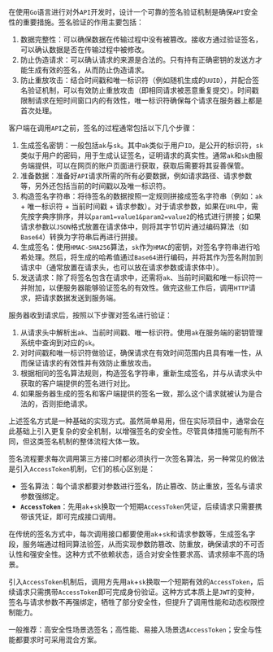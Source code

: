在使用`Go`语言进行对外`API`开发时，设计一个可靠的签名验证机制是确保`API`安全性的重要措施。签名验证的作用主要包括：

1. 数据完整性：可以确保数据在传输过程中没有被篡改。接收方通过验证签名，可以确认数据是否在传输过程中被修改。
2. 防止伪造请求：可以确认请求的来源是合法的。只有持有正确密钥的发送方才能生成有效的签名，从而防止伪造请求。
3. 防止重放攻击：结合时间戳和唯一标识符（例如随机生成的`UUID`），并配合签名验证机制，可以有效防止重放攻击（即相同请求被恶意重复提交）。时间戳限制请求在短时间窗口内的有效性，唯一标识符确保每个请求在服务器上都是首次处理。

客户端在调用`API`之前，签名的过程通常包括以下几个步骤：

1. 生成签名密钥：一般包括`ak`与`sk`。其中`ak`类似于用户`ID`，是公开的标识符，`sk`类似于用户的密码，用于生成认证签名，证明请求的真实性。通常`ak`和`sk`由服务端提供，可以在网页的账户页面进行获取，获取后需要将其妥善保管。
2. 准备数据：准备好`API`请求所需的所有必要数据，例如请求路径、请求参数等，另外还包括当前的时间戳以及唯一标识符。
3. 构造签名字符串：将待签名的数据按照一定规则拼接成签名字符串（例如：`ak` + 唯一标识符 + 当前时间戳 + 请求参数）。对于请求参数，如果在`URL`中，需先按字典序排序，并以`param1=value1&param2=value2`的格式进行拼接；如果请求参数以`JSON`格式放置在请求体中，则将其字节切片通过编码算法（如`Base64`）转换为字符串后再进行拼接。
4. 生成签名：使用`HMAC-SHA256`算法，`sk`作为`HMAC`的密钥，对签名字符串进行哈希处理。然后，将生成的哈希值通过`Base64`进行编码，并将其作为签名附加到请求中（通常放置在请求头，也可以放在请求参数或请求体中）。
5. 发送请求：除了将签名包含在请求中，还需将`ak`、当前时间戳和唯一标识符一并附加，以便服务器能够验证签名的有效性。做完这些工作后，调用`HTTP`请求，把请求数据发送到服务端。

服务器收到请求后，按照以下步骤对签名进行验证：

1. 从请求头中解析出`ak`、当前时间戳、唯一标识符。使用`ak`在服务端的密钥管理系统中查询到对应的`sk`。
2. 对时间戳和唯一标识符做验证，确保请求在有效时间范围内且具有唯一性，从而保证请求的有效性并有效防止重放攻击。
3. 根据相同的签名算法规则，构造签名字符串，重新生成签名，并与从请求头中获取的客户端提供的签名进行对比。
4. 如果服务器生成的签名和客户端提供的签名一致，那么这个请求就被认为是合法的，否则拒绝请求。

上述签名方式是一种基础的实现方式。虽然简单易用，但在实际项目中，通常会在此基础上引入更复杂的安全机制，以增强签名的安全性。尽管具体措施可能有所不同，但这类签名机制的整体流程大体一致。

签名流程要求每次调用第三方接口时都必须执行一次签名算法，另一种常见的做法是引入`AccessToken`机制，它们的核心区别是：

- 签名算法：每个请求都要对参数进行签名，防止篡改、防止重放，签名与请求参数强绑定。
- **`AccessToken`**：先用`ak`+`sk`换取一个短期`AccessToken`凭证，后续请求只需要携带该凭证，即可完成接口调用。

在传统的签名方式中，每次调用接口都要使用`ak`+`sk`和请求参数等，生成签名字段，服务端通过相同算法验签，从而实现参数防篡改、防重放，确保请求的不可否认性和强安全性。这种方式不依赖状态，适合对安全性要求高、请求频率不高的场景。

引入`AccessToken`机制后，调用方先用`ak`+`sk`换取一个短期有效的`AccessToken`，后续请求只需携带`AccessToken`即可完成身份验证。这种方式本质上是`JWT`的变种，签名与请求参数不再强绑定，牺牲了部分安全性，但提升了调用性能和动态权限控制能力。

一般推荐：高安全性场景选签名；高性能、易接入场景选`AccessToken`；安全与性能都要求时可采用混合方案。
